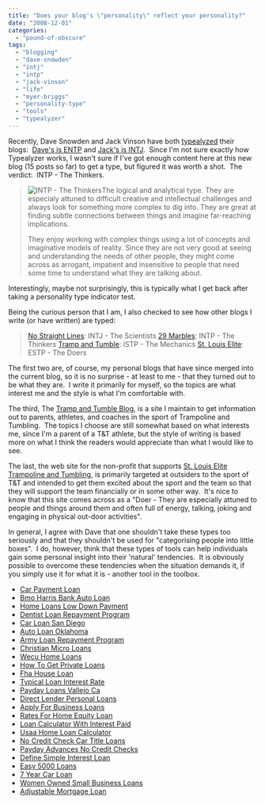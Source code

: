 ```yaml
---
title: "Does your blog's \"personality\" reflect your personality?"
date: "2008-12-01"
categories: 
  - "pound-of-obscure"
tags: 
  - "blogging"
  - "dave-snowden"
  - "intj"
  - "intp"
  - "jack-vinson"
  - "life"
  - "myer-briggs"
  - "personality-type"
  - "tools"
  - "typealyzer"
---
```


Recently, Dave Snowden and Jack Vinson have both [typealyzed](http://www.typealyzer.com/) their blogs:  [Dave's is ENTP](http://www.cognitive-edge.com/blogs/dave/2008/11/saturday_morning_silliness.php) and [Jack's is INTJ](http://blog.jackvinson.com/archives/2008/11/30/typealyzer_says_my_blog_is_intj.html).  Since I'm not sure exactly how Typealyzer works, I wasn't sure if I've got enough content here at this new blog (15 posts so far) to get a type, but figured it was worth a shot.  The verdict:  INTP - The Thinkers.

> ![](images/INTP.gif "INTP - The Thinkers")The logical and analytical type. They are especialy attuned to difficult creative and intellectual challenges and always look for something more complex to dig into. They are great at finding subtle connections between things and imagine far-reaching implications.
> 
> They enjoy working with complex things using a lot of concepts and imaginative models of reality. Since they are not very good at seeing and understanding the needs of other people, they might come across as arrogant, impatient and insensitive to people that need some time to understand what they are talking about.

Interestingly, maybe not surprisingly, this is typically what I get back after taking a personality type indicator test.

Being the curious person that I am, I also checked to see how other blogs I write (or have written) are typed:

> [No Straight Lines](http://nsl.gbrettmiller.com): INTJ - The Scientists [29 Marbles](http://autism.gbrettmiller.com): INTP - The Thinkers [Tramp and Tumble](http://trampandtumble.blogspot.com): ISTP - The Mechanics [St. Louis Elite](http://www.stlouiselite.org): ESTP - The Doers

The first two are, of course, my personal blogs that have since merged into the current blog, so it is no surprise - at least to me - that they turned out to be what they are.  I write it primarily for myself, so the topics are what interest me and the style is what I'm comfortable with.

The third, The [Tramp and Tumble Blog](http://trampandtumble.blogspot.com), is a site I maintain to get information out to parents, athletes, and coaches in the sport of Trampoline and Tumbling.  The topics I choose are still somewhat based on what interests me, since I'm a parent of a T&T athlete, but the style of writing is based more on what I think the readers would appreciate than what I would like to see.

The last, the web site for the non-profit that supports [St. Louis Elite Trampoline and Tumbling](http://www.stlouiselite.org), is primarily targeted at outsiders to the sport of T&T and intended to get them excited about the sport and the team so that they will support the team financially or in some other way.  It's nice to know that this site comes across as a "Doer - They are especially attuned to people and things around them and often full of energy, talking, joking and engaging in physical out-door activities".

In general, I agree with Dave that one shouldn't take these types too seriously and that they shouldn't be used for "categorising people into little boxes".  I do, however, think that these types of tools can help individuals gain some personal insight into their 'natural' tendencies.  It is obviously possible to overcome these tendencies when the situation demands it, if you simply use it for what it is - another tool in the toolbox.

- [Car Payment Loan](http://usasportgroup.com/?Car-Payment-Loan)
- [Bmo Harris Bank Auto Loan](http://www.mariebo.org/?Bmo-Harris-Bank-Auto-Loan)
- [Home Loans Low Down Payment](http://www.consejocafe.org/?Home-Loans-Low-Down-Payment)
- [Dentist Loan Repayment Program](http://www.consejocafe.org/?Dentist-Loan-Repayment-Program)
- [Car Loan San Diego](http://usasportgroup.com/?Car-Loan-San-Diego)
- [Auto Loan Oklahoma](http://www.mariebo.org/?Auto-Loan-Oklahoma)
- [Army Loan Repayment Program](http://www.franklinny.org/?Army-Loan-Repayment-Program)
- [Christian Micro Loans](http://usasportgroup.com/?Christian-Micro-Loans)
- [Wecu Home Loans](http://www.amarysia.gr/?Wecu-Home-Loans)
- [How To Get Private Loans](http://www.franklinny.org/?How-To-Get-Private-Loans)
- [Fha House Loan](http://www.mariebo.org/?Fha-House-Loan)
- [Typical Loan Interest Rate](http://www.mariebo.org/?Typical-Loan-Interest-Rate)
- [Payday Loans Vallejo Ca](http://usasportgroup.com/?Payday-Loans-Vallejo-Ca)
- [Direct Lender Personal Loans](http://www.franklinny.org/?Direct-Lender-Personal-Loans)
- [Apply For Business Loans](http://www.consejocafe.org/?Apply-For-Business-Loans)
- [Rates For Home Equity Loan](http://www.amarysia.gr/?Rates-For-Home-Equity-Loan)
- [Loan Calculator With Interest Paid](http://www.mariebo.org/?Loan-Calculator-With-Interest-Paid)
- [Usaa Home Loan Calculator](http://www.franklinny.org/?Usaa-Home-Loan-Calculator)
- [No Credit Check Car Title Loans](http://www.franklinny.org/?No-Credit-Check-Car-Title-Loans)
- [Payday Advances No Credit Checks](http://www.franklinny.org/?Payday-Advances-No-Credit-Checks)
- [Define Simple Interest Loan](http://gbbkolejka.pl/?Define-Simple-Interest-Loan)
- [Easy 5000 Loans](http://usasportgroup.com/?Easy-5000-Loans)
- [7 Year Car Loan](http://www.franklinny.org/?7-Year-Car-Loan)
- [Women Owned Small Business Loans](http://www.amarysia.gr/?Women-Owned-Small-Business-Loans)
- [Adjustable Mortgage Loan](http://www.franklinny.org/?Adjustable-Mortgage-Loan)
